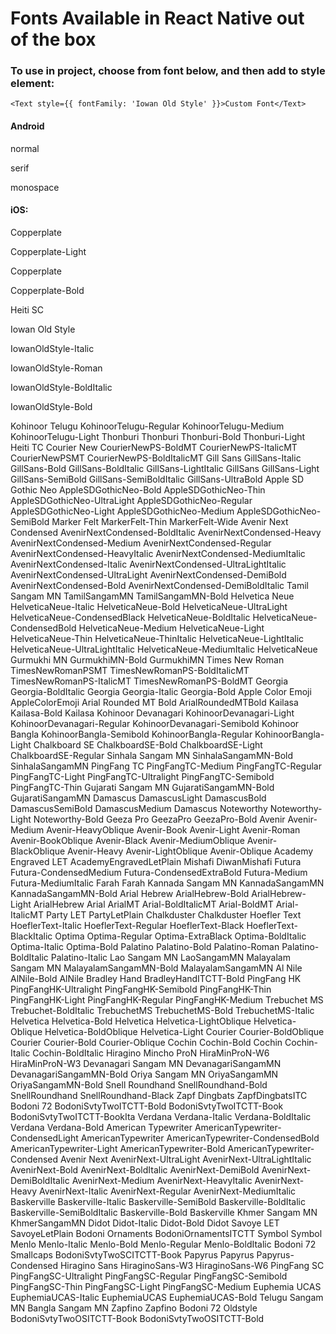 # Fonts Available in React Native out of the box

### To use in project, choose from font below, and then add to style element:

```
<Text style={{ fontFamily: 'Iowan Old Style' }}>Custom Font</Text>

```

#### Android

normal

serif

monospace

#### iOS:

Copperplate

 Copperplate-Light

 Copperplate

 Copperplate-Bold

Heiti SC

Iowan Old Style

 IowanOldStyle-Italic

 IowanOldStyle-Roman

 IowanOldStyle-BoldItalic

 IowanOldStyle-Bold

Kohinoor Telugu
 KohinoorTelugu-Regular
 KohinoorTelugu-Medium
 KohinoorTelugu-Light
Thonburi
 Thonburi
 Thonburi-Bold
 Thonburi-Light
Heiti TC
Courier New
 CourierNewPS-BoldMT
 CourierNewPS-ItalicMT
 CourierNewPSMT
 CourierNewPS-BoldItalicMT
Gill Sans
 GillSans-Italic
 GillSans-Bold
 GillSans-BoldItalic
 GillSans-LightItalic
 GillSans
 GillSans-Light
 GillSans-SemiBold
 GillSans-SemiBoldItalic
 GillSans-UltraBold
Apple SD Gothic Neo
 AppleSDGothicNeo-Bold
 AppleSDGothicNeo-Thin
 AppleSDGothicNeo-UltraLight
 AppleSDGothicNeo-Regular
 AppleSDGothicNeo-Light
 AppleSDGothicNeo-Medium
 AppleSDGothicNeo-SemiBold
Marker Felt
 MarkerFelt-Thin
 MarkerFelt-Wide
Avenir Next Condensed
 AvenirNextCondensed-BoldItalic
 AvenirNextCondensed-Heavy
 AvenirNextCondensed-Medium
 AvenirNextCondensed-Regular
 AvenirNextCondensed-HeavyItalic
 AvenirNextCondensed-MediumItalic
 AvenirNextCondensed-Italic
 AvenirNextCondensed-UltraLightItalic
 AvenirNextCondensed-UltraLight
 AvenirNextCondensed-DemiBold
 AvenirNextCondensed-Bold
 AvenirNextCondensed-DemiBoldItalic
Tamil Sangam MN
 TamilSangamMN
 TamilSangamMN-Bold
Helvetica Neue
 HelveticaNeue-Italic
 HelveticaNeue-Bold
 HelveticaNeue-UltraLight
 HelveticaNeue-CondensedBlack
 HelveticaNeue-BoldItalic
 HelveticaNeue-CondensedBold
 HelveticaNeue-Medium
 HelveticaNeue-Light
 HelveticaNeue-Thin
 HelveticaNeue-ThinItalic
 HelveticaNeue-LightItalic
 HelveticaNeue-UltraLightItalic
 HelveticaNeue-MediumItalic
 HelveticaNeue
Gurmukhi MN
 GurmukhiMN-Bold
 GurmukhiMN
Times New Roman
 TimesNewRomanPSMT
 TimesNewRomanPS-BoldItalicMT
 TimesNewRomanPS-ItalicMT
 TimesNewRomanPS-BoldMT
Georgia
 Georgia-BoldItalic
 Georgia
 Georgia-Italic
 Georgia-Bold
Apple Color Emoji
 AppleColorEmoji
Arial Rounded MT Bold
 ArialRoundedMTBold
Kailasa
 Kailasa-Bold
 Kailasa
Kohinoor Devanagari
 KohinoorDevanagari-Light
 KohinoorDevanagari-Regular
 KohinoorDevanagari-Semibold
Kohinoor Bangla
 KohinoorBangla-Semibold
 KohinoorBangla-Regular
 KohinoorBangla-Light
Chalkboard SE
 ChalkboardSE-Bold
 ChalkboardSE-Light
 ChalkboardSE-Regular
Sinhala Sangam MN
 SinhalaSangamMN-Bold
 SinhalaSangamMN
PingFang TC
 PingFangTC-Medium
 PingFangTC-Regular
 PingFangTC-Light
 PingFangTC-Ultralight
 PingFangTC-Semibold
 PingFangTC-Thin
Gujarati Sangam MN
 GujaratiSangamMN-Bold
 GujaratiSangamMN
Damascus
 DamascusLight
 DamascusBold
 DamascusSemiBold
 DamascusMedium
 Damascus
Noteworthy
 Noteworthy-Light
 Noteworthy-Bold
Geeza Pro
 GeezaPro
 GeezaPro-Bold
Avenir
 Avenir-Medium
 Avenir-HeavyOblique
 Avenir-Book
 Avenir-Light
 Avenir-Roman
 Avenir-BookOblique
 Avenir-Black
 Avenir-MediumOblique
 Avenir-BlackOblique
 Avenir-Heavy
 Avenir-LightOblique
 Avenir-Oblique
Academy Engraved LET
 AcademyEngravedLetPlain
Mishafi
 DiwanMishafi
Futura
 Futura-CondensedMedium
 Futura-CondensedExtraBold
 Futura-Medium
 Futura-MediumItalic
Farah
 Farah
Kannada Sangam MN
 KannadaSangamMN
 KannadaSangamMN-Bold
Arial Hebrew
 ArialHebrew-Bold
 ArialHebrew-Light
 ArialHebrew
Arial
 ArialMT
 Arial-BoldItalicMT
 Arial-BoldMT
 Arial-ItalicMT
Party LET
 PartyLetPlain
Chalkduster
 Chalkduster
Hoefler Text
 HoeflerText-Italic
 HoeflerText-Regular
 HoeflerText-Black
 HoeflerText-BlackItalic
Optima
 Optima-Regular
 Optima-ExtraBlack
 Optima-BoldItalic
 Optima-Italic
 Optima-Bold
Palatino
 Palatino-Bold
 Palatino-Roman
 Palatino-BoldItalic
 Palatino-Italic
Lao Sangam MN
 LaoSangamMN
Malayalam Sangam MN
 MalayalamSangamMN-Bold
 MalayalamSangamMN
Al Nile
 AlNile-Bold
 AlNile
Bradley Hand
 BradleyHandITCTT-Bold
PingFang HK
 PingFangHK-Ultralight
 PingFangHK-Semibold
 PingFangHK-Thin
 PingFangHK-Light
 PingFangHK-Regular
 PingFangHK-Medium
Trebuchet MS
 Trebuchet-BoldItalic
 TrebuchetMS
 TrebuchetMS-Bold
 TrebuchetMS-Italic
Helvetica
 Helvetica-Bold
 Helvetica
 Helvetica-LightOblique
 Helvetica-Oblique
 Helvetica-BoldOblique
 Helvetica-Light
Courier
 Courier-BoldOblique
 Courier
 Courier-Bold
 Courier-Oblique
Cochin
 Cochin-Bold
 Cochin
 Cochin-Italic
 Cochin-BoldItalic
Hiragino Mincho ProN
 HiraMinProN-W6
 HiraMinProN-W3
Devanagari Sangam MN
 DevanagariSangamMN
 DevanagariSangamMN-Bold
Oriya Sangam MN
 OriyaSangamMN
 OriyaSangamMN-Bold
Snell Roundhand
 SnellRoundhand-Bold
 SnellRoundhand
 SnellRoundhand-Black
Zapf Dingbats
 ZapfDingbatsITC
Bodoni 72
 BodoniSvtyTwoITCTT-Bold
 BodoniSvtyTwoITCTT-Book
 BodoniSvtyTwoITCTT-BookIta
Verdana
 Verdana-Italic
 Verdana-BoldItalic
 Verdana
 Verdana-Bold
American Typewriter
 AmericanTypewriter-CondensedLight
 AmericanTypewriter
 AmericanTypewriter-CondensedBold
 AmericanTypewriter-Light
 AmericanTypewriter-Bold
 AmericanTypewriter-Condensed
Avenir Next
 AvenirNext-UltraLight
 AvenirNext-UltraLightItalic
 AvenirNext-Bold
 AvenirNext-BoldItalic
 AvenirNext-DemiBold
 AvenirNext-DemiBoldItalic
 AvenirNext-Medium
 AvenirNext-HeavyItalic
 AvenirNext-Heavy
 AvenirNext-Italic
 AvenirNext-Regular
 AvenirNext-MediumItalic
Baskerville
 Baskerville-Italic
 Baskerville-SemiBold
 Baskerville-BoldItalic
 Baskerville-SemiBoldItalic
 Baskerville-Bold
 Baskerville
Khmer Sangam MN
 KhmerSangamMN
Didot
 Didot-Italic
 Didot-Bold
 Didot
Savoye LET
 SavoyeLetPlain
Bodoni Ornaments
 BodoniOrnamentsITCTT
Symbol
 Symbol
Menlo
 Menlo-Italic
 Menlo-Bold
 Menlo-Regular
 Menlo-BoldItalic
Bodoni 72 Smallcaps
 BodoniSvtyTwoSCITCTT-Book
Papyrus
 Papyrus
 Papyrus-Condensed
Hiragino Sans
 HiraginoSans-W3
 HiraginoSans-W6
PingFang SC
 PingFangSC-Ultralight
 PingFangSC-Regular
 PingFangSC-Semibold
 PingFangSC-Thin
 PingFangSC-Light
 PingFangSC-Medium
Euphemia UCAS
 EuphemiaUCAS-Italic
 EuphemiaUCAS
 EuphemiaUCAS-Bold
Telugu Sangam MN
Bangla Sangam MN
Zapfino
 Zapfino
Bodoni 72 Oldstyle
 BodoniSvtyTwoOSITCTT-Book
 BodoniSvtyTwoOSITCTT-Bold